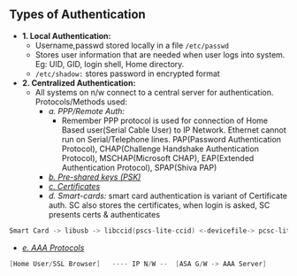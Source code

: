 ## Types of Authentication
- **1. Local Authentication:** 
  - Username,passwd stored locally in a file `/etc/passwd`
  - Stores user information that are needed when user logs into system. Eg: UID, GID, login shell, Home directory.    
  - `/etc/shadow:` stores password in encrypted format
- **2. Centralized Authentication:**  
  - All systems on n/w connect to a central server for authentication. Protocols/Methods used:
    - *a. PPP/Remote Auth:* 
      - Remember PPP protocol is used for connection of Home Based user(Serial Cable User) to IP Network.  Ethernet cannot run on Serial/Telephone lines.    PAP(Password Authentication Protocol), CHAP(Challenge Handshake Authentication Protocol), MSCHAP(Microsoft CHAP), EAP(Extended Authentication Protocol), SPAP(Shiva PAP)
    - *[b. Pre-shared keys (PSK)](Pre_Shared_Key)*
    - _[c. Certificates](/Networking/OSI-Layers/Layer-7/Protocols/Encryption_Authentication/Certificates)_
    - *d. Smart-cards:* smart card authentication is variant of Certificate auth. SC also stores the certificates, when login is asked, SC presents certs & authenticates
```c
Smart Card -> libusb -> libccid(pscs-lite-ccid) <-devicefile-> pcsc-lite(pcscd) -> coolkey.so/opensc(DRIVERS) ->   SSSD-pam_sss,p11_child/pam_pkcs11/pam_krb5(PAM Module) ->   Login(sudo, su, gdm)/ESC
```

- *[e. AAA Protocols](AAA_Protocols)*
```c
[Home User/SSL Browser]   ---- IP N/W --  [ASA G/W -> AAA Server]
```
